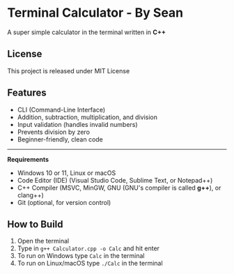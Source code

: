 # Terminal Calculator - By Sean

A super simple calculator in the terminal written in **C++**

## License
This project is released under MIT License

## Features
- CLI (Command-Line Interface)
- Addition, subtraction, multiplication, and division
- Input validation (handles invalid numbers)
- Prevents division by zero
- Beginner-friendly, clean code

---

**Requirements**
- Windows 10 or 11, Linux or macOS
- Code Editor (IDE) (Visual Studio Code, Sublime Text, or Notepad++)
- C++ Compiler (MSVC, MinGW, GNU (GNU's compiler is called **g++**), or clang++)
- Git (optional, for version control)

## How to Build
1. Open the terminal
2. Type in `g++ Calculator.cpp -o Calc` and hit enter
3. To run on Windows type `Calc` in the terminal
4. To run on Linux/macOS type `./Calc` in the terminal